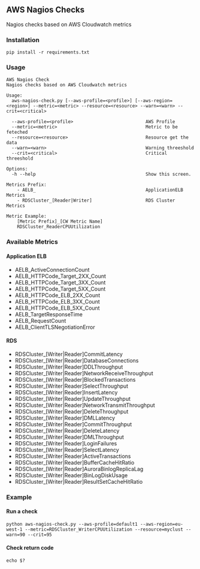 ## AWS Nagios Checks

Nagios checks based on AWS Cloudwatch metrics

### Installation
`pip install -r requirements.txt`

### Usage
```
AWS Nagios Check
Nagios checks based on AWS Cloudwatch metrics

Usage:
  aws-nagios-check.py [--aws-profile=<profile>] [--aws-region=<region>] --metric=<metric> --resource=<resource> --warn=<warn> --crit=<critical>

  --aws-profile=<profile>                           AWS Profile
  --metric=<metric>                                 Metric to be feteched
  --resource=<resource>                             Resource get the data
  --warn=<warn>                                     Warning threeshold
  --crit=<critical>                                 Critical threeshold

Options:
  -h --help                                         Show this screen.

Metrics Prefix:
    - AELB_                                         ApplicationELB Metrics
    - RDSCluster_[Reader|Writer]                    RDS Cluster Metrics

Metric Example:
    [Metric Prefix]_[CW Metric Name]
    RDSCluster_ReaderCPUUtilization
```

### Available Metrics
#### Application ELB
- AELB_ActiveConnectionCount
- AELB_HTTPCode_Target_2XX_Count
- AELB_HTTPCode_Target_3XX_Count
- AELB_HTTPCode_Target_5XX_Count
- AELB_HTTPCode_ELB_2XX_Count
- AELB_HTTPCode_ELB_3XX_Count
- AELB_HTTPCode_ELB_5XX_Count
- AELB_TargetResponseTime
- AELB_RequestCount
- AELB_ClientTLSNegotiationError

#### RDS
- RDSCluster_[Writer|Reader]CommitLatency
- RDSCluster_[Writer|Reader]DatabaseConnections
- RDSCluster_[Writer|Reader]DDLThroughput
- RDSCluster_[Writer|Reader]NetworkReceiveThroughput
- RDSCluster_[Writer|Reader]BlockedTransactions
- RDSCluster_[Writer|Reader]SelectThroughput
- RDSCluster_[Writer|Reader]InsertLatency
- RDSCluster_[Writer|Reader]UpdateThroughput
- RDSCluster_[Writer|Reader]NetworkTransmitThroughput
- RDSCluster_[Writer|Reader]DeleteThroughput
- RDSCluster_[Writer|Reader]DMLLatency
- RDSCluster_[Writer|Reader]CommitThroughput
- RDSCluster_[Writer|Reader]DeleteLatency
- RDSCluster_[Writer|Reader]DMLThroughput
- RDSCluster_[Writer|Reader]LoginFailures
- RDSCluster_[Writer|Reader]SelectLatency
- RDSCluster_[Writer|Reader]ActiveTransactions
- RDSCluster_[Writer|Reader]BufferCacheHitRatio
- RDSCluster_[Writer|Reader]AuroraBinlogReplicaLag
- RDSCluster_[Writer|Reader]BinLogDiskUsage
- RDSCluster_[Writer|Reader]ResultSetCacheHitRatio

### Example
#### Run a check
`python aws-nagios-check.py --aws-profile=default1 --aws-region=eu-west-1 --metric=RDSCluster_WriterCPUUtilization --resource=myclust --warn=90 --crit=95`
#### Check return code
`echo $?`